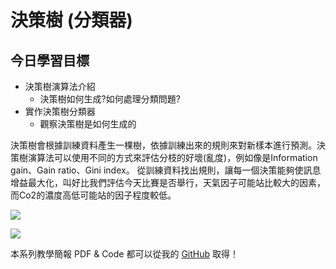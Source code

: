 # 決策樹 (分類器)

## 今日學習目標
- 決策樹演算法介紹
    - 決策樹如何生成?如何處理分類問題?
- 實作決策樹分類器
    - 觀察決策樹是如何生成的

決策樹會根據訓練資料產生一棵樹，依據訓練出來的規則來對新樣本進行預測。決策樹演算法可以使用不同的方式來評估分枝的好壞(亂度)，例如像是Information gain、Gain ratio、Gini index。
從訓練資料找出規則，讓每一個決策能夠使訊息增益最大化，叫好比我們評估今天比賽是否舉行，天氣因子可能站比較大的因素，而Co2的濃度高低可能站的因子程度較低。

![](https://i.imgur.com/LoX8eZZ.png)

![](https://i.imgur.com/ycCaJ8A.png)


本系列教學簡報 PDF & Code 都可以從我的 [GitHub](https://github.com/andy6804tw/2020-12th-ironman) 取得！
